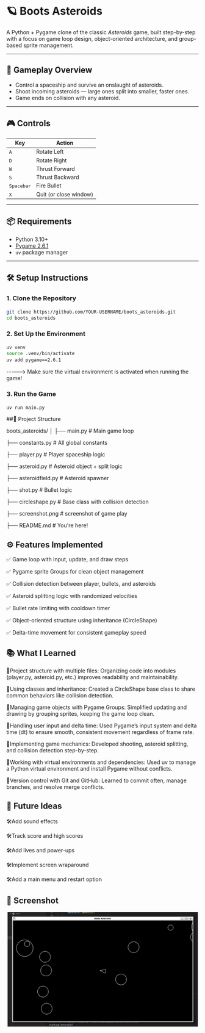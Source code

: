 # 🪐 Boots Asteroids

A Python + Pygame clone of the classic *Asteroids* game, built step-by-step with a focus on game loop design, object-oriented architecture, and group-based sprite management.

---

## 🚀 Gameplay Overview

- Control a spaceship and survive an onslaught of asteroids.
- Shoot incoming asteroids — large ones split into smaller, faster ones.
- Game ends on collision with any asteroid.

---

## 🎮 Controls

| Key        | Action                  |
|------------|--------------------------|
| `A`        | Rotate Left              |
| `D`        | Rotate Right             |
| `W`        | Thrust Forward           |
| `S`        | Thrust Backward          |
| `Spacebar` | Fire Bullet              |
| `X`        | Quit (or close window)   |

---

## 📦 Requirements

- Python 3.10+
- [Pygame 2.6.1](https://www.pygame.org/news)
- `uv` package manager

---

## 🛠️ Setup Instructions

### 1. Clone the Repository

```bash
git clone https://github.com/YOUR-USERNAME/boots_asteroids.git
cd boots_asteroids
```

### 2. Set Up the Environment

```bash
uv venv
source .venv/bin/activate
uv add pygame==2.6.1
```
-----> Make sure the virtual environment is activated when running the game!

### 3. Run the Game
```bash
uv run main.py
```

##🧩 Project Structure

boots_asteroids/
│
├── main.py                # Main game loop

├── constants.py           # All global constants

├── player.py              # Player spaceship logic

├── asteroid.py            # Asteroid object + split logic

├── asteroidfield.py       # Asteroid spawner

├── shot.py                # Bullet logic

├── circleshape.py         # Base class with collision detection

├── screenshot.png         # screenshot of game play 

├── README.md              # You're here!


## ⚙️ Features Implemented

✅ Game loop with input, update, and draw steps

✅ Pygame sprite Groups for clean object management

✅ Collision detection between player, bullets, and asteroids

✅ Asteroid splitting logic with randomized velocities

✅ Bullet rate limiting with cooldown timer

✅ Object-oriented structure using inheritance (CircleShape)

✅ Delta-time movement for consistent gameplay speed


## 📚 What I Learned

📌Project structure with multiple files: Organizing code into modules (player.py, asteroid.py, etc.) improves readability and maintainability.

📌Using classes and inheritance: Created a CircleShape base class to share common behaviors like collision detection.

📌Managing game objects with Pygame Groups: Simplified updating and drawing by grouping sprites, keeping the game loop clean.

📌Handling user input and delta time: Used Pygame’s input system and delta time (dt) to ensure smooth, consistent movement regardless of frame rate.

📌Implementing game mechanics: Developed shooting, asteroid splitting, and collision detection step-by-step.

📌Working with virtual environments and dependencies: Used uv to manage a Python virtual environment and install Pygame without conflicts.

📌Version control with Git and GitHub: Learned to commit often, manage branches, and resolve merge conflicts.

## 🧪 Future Ideas

🛠️Add sound effects

🛠️Track score and high scores

🛠️Add lives and power-ups

🛠️Implement screen wraparound

🛠️Add a main menu and restart option

## 📸 Screenshot
<p align="center">
  <img src="screenshot.png" alt="Gameplay Screenshot" width="500"/>
</p>
